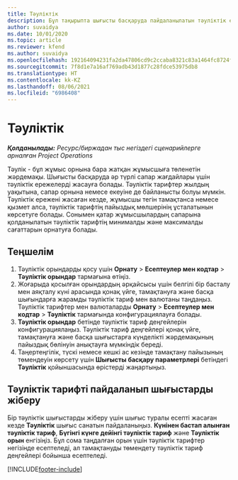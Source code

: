```yaml
---
title: Тәуліктік
description: Бұл тақырыпта шығысты басқаруда пайдаланылатын тәуліктік ережелер туралы ақпарат берілген.
author: suvaidya
ms.date: 10/01/2020
ms.topic: article
ms.reviewer: kfend
ms.author: suvaidya
ms.openlocfilehash: 192164094231fa2da47806cd9c2ccaba8321c83a1464fc8724fa0d0a7618660f
ms.sourcegitcommit: 7f8d1e7a16af769adb43d1877c28fdce53975db8
ms.translationtype: HT
ms.contentlocale: kk-KZ
ms.lasthandoff: 08/06/2021
ms.locfileid: "6986408"
---
```

# <a name="per-diems"></a>Тәуліктік

_**Қолданылады:** Ресурс/биржадан тыс негіздегі сценарийлерге арналған Project Operations_


Тәулік - бұл жұмыс орнына бара жатқан жұмысшыға төленетін жәрдемақы. Шығысты басқаруда әр түрлі сапар жағдайлары үшін тәуліктік ережелерді жасауға болады. Тәуліктік тарифтер жылдың уақытына, сапар орнына немесе екеуіне де байланысты болуы мүмкін. Тәуліктік ережені жасаған кезде, жұмысшы тегін тамақтанса немесе қызмет алса, тәуліктік тарифтің пайыздық мөлшерінің ұсталатынын көрсетуге болады. Сонымен қатар жұмысшылардың сапарына қолданылатын тәуліктік тарифтің минималды және максималды сағаттарын орнатуға болады.

## <a name="configuration"></a>Теңшелім 

1. Тәуліктік орындарды қосу үшін **Орнату** > **Есептеулер мен кодтар** > **Тәуліктік орындар** тармағына өтіңіз.
2. Жоғарыда қосылған орындардың әрқайсысы үшін белгілі бір басталу мен аяқталу күні арасында қонақ үйге, тамақтануға және басқа шығындарға жарамды тәуліктік тариф мен валютаны таңдаңыз. Тәуліктік тарифтер мен валюталарды **Орнату** > **Есептеулер мен кодтар** > **Тәуліктік** тармағында конфигурациялауға болады.
3. **Тәуліктік орындар** бетінде тәуліктік тариф деңгейлерін конфигурациялаңыз. Тәуліктік тариф деңгейлері қонақ үйге, тамақтануға және басқа шығыстарға күнделікті жәрдемақының пайыздық бөлінуін анықтауға мүмкіндік береді. 
4. Таңертеңгілік, түскі немесе кешкі ас кезінде тамақтану пайызының төмендеуін көрсету үшін **Шығысты басқару параметрлері** бетіндегі **Тәуліктік** қойыншасында өрістерді жаңартыңыз. 
    
## <a name="submit-expenses-using-per-diem"></a>Тәуліктік тарифті пайдаланып шығыстарды жіберу
Бір тәуліктік шығыстарды жіберу үшін шығыс туралы есепті жасаған кезде **Тәуліктік** шығыс санатын пайдаланыңыз. **Күнінен бастап алынған тәуліктік тариф**, **Бүгінгі күнге дейінгі тәуліктік тариф** және **Тәуліктік орын** енгізіңіз. Бұл сома таңдалған орын үшін тәуліктік тарифтер негізінде есептеледі, ал тамақтануды төмендету тәуліктік тариф деңгейлері бойынша есептеледі.


[!INCLUDE[footer-include](../includes/footer-banner.md)]